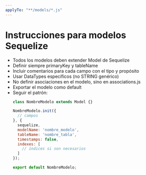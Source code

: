 ```yaml
---
applyTo: "**/models/*.js"
---
```

# Instrucciones para modelos Sequelize

- Todos los modelos deben extender Model de Sequelize
- Definir siempre primaryKey y tableName
- Incluir comentarios para cada campo con el tipo y propósito
- Usar DataTypes específicos (no STRING genérico)
- No definir asociaciones en el modelo, sino en associations.js
- Exportar el modelo como default
- Seguir el patrón:
  ```js
  class NombreModelo extends Model {}
  
  NombreModelo.init({
    // campos
  }, {
    sequelize,
    modelName: 'nombre_modelo',
    tableName: 'nombre_tabla',
    timestamps: false,
    indexes: [
      // índices si son necesarios
    ]
  });
  
  export default NombreModelo;
  ```